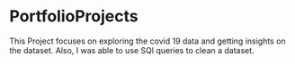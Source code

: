 # PortfolioProjects
This Project focuses on exploring the covid 19 data and getting insights on the dataset. Also, I was able to use SQl queries to clean a dataset.
